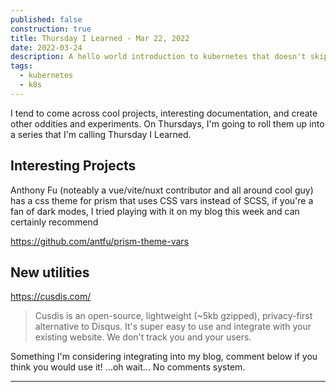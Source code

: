 ```yaml
---
published: false
construction: true
title: Thursday I Learned - Mar 22, 2022
date: 2022-03-24
description: A hello world introduction to kubernetes that doesn't skip the details.
tags:
  - kubernetes
  - k8s
---
```


I tend to come across cool projects, interesting documentation, and create other
oddities and experiments. On Thursdays, I'm going to roll them up into a series
that I'm calling Thursday I Learned.


## Interesting Projects
Anthony Fu (noteably a vue/vite/nuxt contributor and all around cool guy) 
has a css theme for prism that uses CSS vars instead of SCSS, if you're a fan of
dark modes, I tried playing with it on my blog this week and can certainly recommend

https://github.com/antfu/prism-theme-vars

## New utilities

https://cusdis.com/

> Cusdis is an open-source, lightweight (~5kb gzipped), privacy-first
> alternative to Disqus. It's super easy to use and integrate with your existing
> website. We don't track you and your users.

Something I'm considering integrating into my blog, comment below if you think
you would use it! ...oh wait... No comments system.

---
